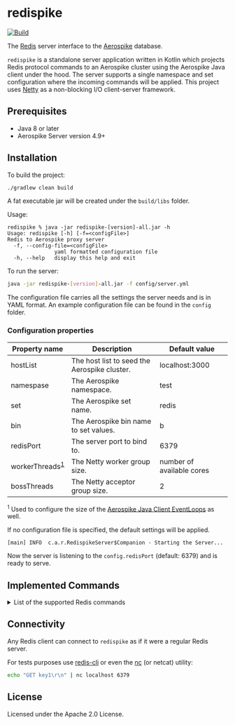 # redispike
[![Build](https://github.com/aerospike/redispike/actions/workflows/build.yml/badge.svg)](https://github.com/aerospike/redispike/actions/workflows/build.yml)

The [Redis](https://redis.io/) server interface to the [Aerospike](https://www.aerospike.com/) database.

`redispike` is a standalone server application written in Kotlin which projects Redis protocol commands
to an Aerospike cluster using the Aerospike Java client under the hood.
The server supports a single namespace and set configuration where the incoming commands will be applied.
This project uses [Netty](https://netty.io/) as a non-blocking I/O client-server framework.

## Prerequisites
* Java 8 or later
* Aerospike Server version 4.9+

## Installation
To build the project:
```sh
./gradlew clean build 
```
A fat executable jar will be created under the `build/libs` folder.

Usage:
```text
redispike % java -jar redispike-[version]-all.jar -h                   
Usage: redispike [-h] [-f=<configFile>]
Redis to Aerospike proxy server
  -f, --config-file=<configFile>
               yaml formatted configuration file
  -h, --help   display this help and exit
```

To run the server:
```sh
java -jar redispike-[version]-all.jar -f config/server.yml
```
The configuration file carries all the settings the server needs and is in YAML format.
An example configuration file can be found in the `config` folder.

### Configuration properties

| Property name | Description | Default value |
| ------------- | ----------- | ------------- |
| hostList | The host list to seed the Aerospike cluster. | localhost:3000 |
| namespase | The Aerospike namespace. | test |
| set | The Aerospike set name. | redis |
| bin | The Aerospike bin name to set values. | b |
| redisPort | The server port to bind to. | 6379 |
| workerThreads<sup>[1](#worker-threads)</sup> | The Netty worker group size. | number of available cores |
| bossThreads | The Netty acceptor group size. | 2 |

<sup name="worker-threads">1</sup> Used to configure the size of the [Aerospike Java Client EventLoops](https://www.aerospike.com/docs/client/java/usage/async/eventloop.html) as well.

If no configuration file is specified, the default settings will be applied.

```text
[main] INFO  c.a.r.RedispikeServer$Companion - Starting the Server...
```

Now the server is listening to the `config.redisPort` (default: 6379) and is ready to serve.

## Implemented Commands
<details><summary>List of the supported Redis commands</summary>

Operation | Description
----------|------------
[APPEND](https://redis.io/commands/append) *key value* | If key already exists and is a string, this command appends the value at the end of the string. If key does not exist it is created and set as an empty string.
[COMMAND](https://redis.io/commands/command) | Returns Array reply of details about all Redis commands.
[COMMAND COUNT](https://redis.io/commands/command-count) | Returns Integer reply of number of total commands in this Redis server.
[COMMAND INFO](https://redis.io/commands/command-info) *command-name [command-name ...]* | Returns Array reply of details about multiple Redis commands.
[DEL](https://redis.io/commands/del) *key* | Removes the specified key.
[ECHO](https://redis.io/commands/echo) *message* | Returns message.
[EXISTS](https://redis.io/commands/exists) *key [key ...]* | Returns if key exists.
[EXPIRE](https://redis.io/commands/expire) *key seconds* | Set a timeout on key. After the timeout has expired, the key will automatically be deleted.
[FLUSHALL](https://redis.io/commands/flushall) | Delete all the keys of all the existing databases, not just the currently selected one.
[FLUSHDB](https://redis.io/commands/flushdb) | Delete all the keys of the currently selected DB.
[GETSET](https://redis.io/commands/getset) *key value* | Atomically sets key to value and returns the old value stored at key.
[GET](https://redis.io/commands/get) *key* | Get the value of key.
[HDEL](https://redis.io/commands/hdel) *key field [field ...]* | Removes the specified fields from the hash stored at key.
[HEXISTS](https://redis.io/commands/hexists) *key field* | Returns if field is an existing field in the hash stored at key.
[HGETALL](https://redis.io/commands/hgetall) *key* | Returns all fields and values of the hash stored at key.
[HGET](https://redis.io/commands/hget) *key field* | Returns the value associated with field in the hash stored at key.
[HINCRBYFLOAT](https://redis.io/commands/hincrbyfloat) *key field increment* | Increment the specified field of a hash stored at key, and representing a floating point number, by the specified increment.
[HINCRBY](https://redis.io/commands/hincrby) *key field increment* | Increments the number stored at field in the hash stored at key by increment.
[HKEYS](https://redis.io/commands/hkeys) *key* | Returns all field names in the hash stored at key.
[HLEN](https://redis.io/commands/hlen) *key* | Returns the number of fields contained in the hash stored at key.
[HMGET](https://redis.io/commands/hmget) *key field [field ...]* | Returns the values associated with the specified fields in the hash stored at key.
[HMSET](https://redis.io/commands/hmset) *key field value [field value ...]* | Sets the specified fields to their respective values in the hash stored at key.
[HSETNX](https://redis.io/commands/hsetnx) *key field value* | Sets field in the hash stored at key to value, only if field does not yet exist.
[HSET](https://redis.io/commands/hset) *key field value [field value ...]* | Sets field in the hash stored at key to value.
[HSTRLEN](https://redis.io/commands/hstrlen) *key field* | Returns the string length of the value associated with field in the hash stored at key.
[HVALS](https://redis.io/commands/hvals) *key* | Returns all values in the hash stored at key.
[INCRBYFLOAT](https://redis.io/commands/incrbyfloat) *key increment* | Increment the string representing a floating point number stored at key by the specified increment.
[INCRBY](https://redis.io/commands/incrby) *key increment* | Increments the number stored at key by increment.
[INCR](https://redis.io/commands/incr) *key* | Increments the number stored at key by one.
[LINDEX](https://redis.io/commands/lindex) *key index* | Returns the element at index index in the list stored at key.
[LLEN](https://redis.io/commands/llen) *key* | Returns the length of the list stored at key.
[LPOP](https://redis.io/commands/lpop) *key [count]* | Removes and returns the first elements of the list stored at key.
[LPUSHX](https://redis.io/commands/lpushx) *key element [element ...]* | Inserts specified values at the head of the list stored at key, only if key already exists and holds a list.
[LPUSH](https://redis.io/commands/lpush) *key element [element ...]* | Insert all the specified values at the head of the list stored at key.
[LRANGE](https://redis.io/commands/lrange) *key start stop* | Returns the specified elements of the list stored at key.
[MGET](https://redis.io/commands/mget) *key [key ...]* | Returns the values of all specified keys.
[MSET](https://redis.io/commands/mset) *key value [key value ...]* | Sets the given keys to their respective values.
[MSETNX](https://redis.io/commands/msetnx) *key value [key value ...]* | Sets the given keys to their respective values. MSETNX will not perform any operation at all even if just a single key already exists.
[PEXPIRE](https://redis.io/commands/pexpire) *key milliseconds* | This command works exactly like EXPIRE but the time to live of the key is specified in milliseconds instead of seconds.
[PING](https://redis.io/commands/ping) *[message]* | Returns PONG if no argument is provided, otherwise return a copy of the argument as a bulk.
[PSETEX](https://redis.io/commands/psetex) *key milliseconds value* | PSETEX works exactly like SETEX with the sole difference that the expire time is specified in milliseconds instead of seconds.
[PTTL](https://redis.io/commands/pttl) *key* | Returns the amount of remaining time in milliseconds.
[RANDOMKEY](https://redis.io/commands/randomkey) | Return a random key from the currently selected database.
[RPOP](https://redis.io/commands/rpop) *key [count]* | Removes and returns the last elements of the list stored at key.
[RPUSHX](https://redis.io/commands/rpushx) *key element [element ...]* | Inserts specified values at the tail of the list stored at key, only if key already exists and holds a list.
[RPUSH](https://redis.io/commands/rpush) *key element [element ...]* | Insert all the specified values at the tail of the list stored at key.
[SADD](https://redis.io/commands/sadd) *key member [member ...]* | Add the specified members to the set stored at key.
[SCARD](https://redis.io/commands/scard) *key* | Returns the set cardinality (number of elements) of the set stored at key.
[SETEX](https://redis.io/commands/setex) *key seconds value* | Set key to hold the string value and set key to timeout after a given number of seconds.
[SETNX](https://redis.io/commands/setnx) *key value* | Set key to hold string value if key does not exist.
[SET](https://redis.io/commands/set) *key value* | Set key to hold the string value. If key already holds a value, it is overwritten, regardless of its type.
[SISMEMBER](https://redis.io/commands/sismember) *key member* | Returns if member is a member of the set stored at key.
[SMEMBERS](https://redis.io/commands/smembers) *key* | Returns all the members of the set value stored at key.
[SREM](https://redis.io/commands/srem) *key member [member ...]* | Remove the specified members from the set stored at key.
[STRLEN](https://redis.io/commands/strlen) *key* | Returns the length of the string value stored at key. An error is returned when key holds a non-string value.
[TIME](https://redis.io/commands/time) | Returns the current server time.
[TOUCH](https://redis.io/commands/touch) *key [key ...]* | Alters the last access time of a key(s). A key is ignored if it does not exist.
[TTL](https://redis.io/commands/ttl) *key* | Returns the remaining time to live of a key that has a timeout.
[ZCARD](https://redis.io/commands/zcard) *key* | Returns the sorted set cardinality (number of elements) of the sorted set stored at key.
[ZREM](https://redis.io/commands/zrem) *key member [member ...]* | Removes the specified members from the sorted set stored at key.

</details>

## Connectivity
Any Redis client can connect to `redispike` as if it were a regular Redis server.

For tests purposes use [redis-cli](https://redis.io/topics/rediscli) or even the [nc](https://www.commandlinux.com/man-page/man1/nc.1.html) (or netcat) utility:
```sh
echo "GET key1\r\n" | nc localhost 6379
```

## License
Licensed under the Apache 2.0 License.

